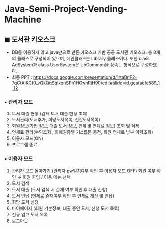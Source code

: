 # Java-Semi-Project-Vending-Machine
## ◼ 도서관 키오스크
- DB를 이용하지 않고 java만으로 만든 키오스크 기반 공공 도서관 키오스크. 총 8개의 클래스로 구성되어 있으며, 메인클래스는 Library 클래스이다. 또한 class AdSystem과 class UserSystem은 LibCommon을 상속는 형식으로 구성하였다.
- 최종 PPT : https://docs.google.com/presentation/d/1rtaBnF2-7qCtAIKCf0_vQkQqSqIxqnSPh1HOwnRjH90/edit#slide=id.geafaefe589_1_12

### ▪ 관리자 모드
1. 도서 대출 현황 (검색 도서 대출 현황 조회)
2. 도서관리(도서추가, 희망도서목록, 신간도서목록)
3. 회원정보(가입 정보, 대출 도서 정보, 연체 및 연체료 정보) 조회 및 삭제 
4. 연체료  관리(수익조회 , 화폐권종별 거스름돈 충전, 회원 연체료 납부 이력조회)
5. 이용자 모드(ON)
6. 프로그램 종료



### ▪ 이용자 모드
1. 관리자 모드 돌아가기 (관리자 pw일치여부 확인 후 이용자 모드 OFF)		 회원 여부 확인 → 회원 가입 / 이용 메뉴 선택
2. 도서 검색
3. 도서 대출 (도서 검색 시 존재 여부 확인 후 대출 신청)
4. 도서 반납 (연체료 존재여부 확인 후 연체료 계산 및 반납)
5. 희망 도서 신청
6. 마이페이지 (회원 기본정보, 대출 중인 도서, 신청 도서 목록)
7. 신규 입고 도서 목록
8. 로그아웃

